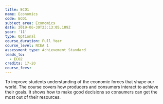 ```yaml
---
title: ECO1
name: Economics
code: ECO1
subject_area: Economics
date: 2019-06-30T23:13:05.109Z
year: '11'
type: Optional
course_duration: Full Year
course_level: NCEA 1
assessment_type: Achievement Standard
leads_to:
  - ECO2
credits: 17-20
course_fees: 
---
```

To improve students understanding of the economic forces that shape our world. The course covers how producers and consumers interact to achieve their goals. It shows how to make good decisions so consumers can get the most out of their resources.
